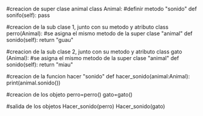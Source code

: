 #creacion de super clase animal
class Animal:
    #definir metodo "sonido"
    def sonifo(self):
        pass

#creacion de la sub clase 1, junto con su metodo y atributo
class perro(Animal):
    #se asigna el mismo metodo de la super clase "animal"
    def sonido(self):
        return "guau"

#creacion de la sub clase 2, junto con su metodo y atributo
class gato (Animal):
    #se asigna el mismo metodo de la super clase "animal"
    def sonido(self):
        return "miau"

#creacion de la funcion hacer "sonido"
def hacer_sonido(animal:Animal):
    print(animal.sonido())

#creacion de los objeto
perro=perro()
gato=gato()

#salida de los objetos
Hacer_sonido(perro) 
Hacer_sonido(gato)
